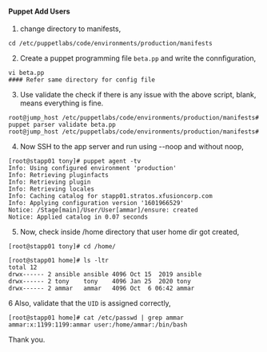 #### Puppet Add Users

1. change directory to manifests, 

```
cd /etc/puppetlabs/code/environments/production/manifests
```

2. Create a puppet programming file `beta.pp` and write the connfiguration,

```
vi beta.pp
#### Refer same directory for config file 
```

3. Use validate the check if there is any issue with the above script, blank, means everything is fine.

```
root@jump_host /etc/puppetlabs/code/environments/production/manifests# puppet parser validate beta.pp
root@jump_host /etc/puppetlabs/code/environments/production/manifests#
```

4. Now SSH to the app server and run using --noop and without noop,

```
[root@stapp01 tony]# puppet agent -tv
Info: Using configured environment 'production'
Info: Retrieving pluginfacts
Info: Retrieving plugin
Info: Retrieving locales
Info: Caching catalog for stapp01.stratos.xfusioncorp.com
Info: Applying configuration version '1601966529'
Notice: /Stage[main]/User/User[ammar]/ensure: created
Notice: Applied catalog in 0.07 seconds
```

5. Now, check inside /home directory that user home dir got created,

```
[root@stapp01 tony]# cd /home/

[root@stapp01 home]# ls -ltr
total 12
drwx------ 2 ansible ansible 4096 Oct 15  2019 ansible
drwx------ 2 tony    tony    4096 Jan 25  2020 tony
drwx------ 2 ammar   ammar   4096 Oct  6 06:42 ammar
```

6 Also, validate that the `UID` is assigned correctly,

```
[root@stapp01 home]# cat /etc/passwd | grep ammar
ammar:x:1199:1199:ammar user:/home/ammar:/bin/bash
```

Thank you.
